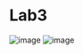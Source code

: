 # Lab3
![image](https://user-images.githubusercontent.com/112425873/219985036-b7839b24-3f4c-4898-981d-e07bceedeecf.png)
![image](https://user-images.githubusercontent.com/112425873/219985073-c31c3386-f690-46a3-91f1-7fbf549e3f93.png)
